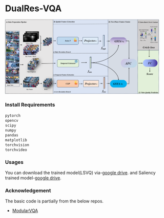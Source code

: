 # DualRes-VQA
![image](https://github.com/c03mos/DualRes-VQA/blob/main/fig.png)

### Install Requirements
```
pytorch
opencv
scipy
numpy
pandas
matplotlib
torchvision
torchvideo
```
### Usages
You can download the trained model(LSVQ) via-[google drive](https://drive.google.com/file/d/1Mf8BfqXoXoTQMxVzb183OXiAmY0SuBJx/view?usp=sharing).
and Saliency trained model-[google drive](https://drive.google.com/file/d/1EVnn1oVdzIusgzUIQ2iRsuY_D4eR2ROn/view?usp=sharing).
### Acknowledgement
The basic code is partially from the below repos.
- [ModularVQA](https://github.com/winwinwenwen77/ModularBVQA)
